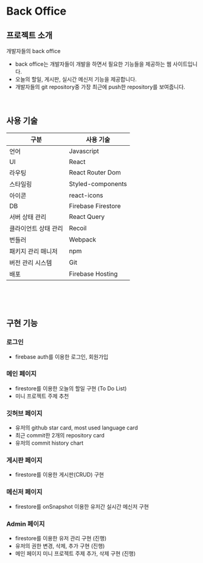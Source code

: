 # Back Office

## 프로젝트 소개

개발자들의 back office

- back office는 개발자들이 개발을 하면서 필요한 기능들을 제공하는 웹 사이트입니다.
- 오늘의 할일, 게시판, 실시간 메신저 기능을 제공합니다.
- 개발자들의 git repository중 가장 최근에 push한 repository를 보여줍니다.
  <br/>
  <br/>
  <br/>

## 사용 기술

| 구분                 | 사용 기술          |
| -------------------- | ------------------ |
| 언어                 | Javascript         |
| UI                   | React              |
| 라우팅               | React Router Dom   |
| 스타일링             | Styled-components  |
| 아이콘               | react-icons        |
| DB                   | Firebase Firestore |
| 서버 상태 관리       | React Query        |
| 클라이언트 상태 관리 | Recoil             |
| 번들러               | Webpack            |
| 패키지 관리 매니저   | npm                |
| 버전 관리 시스템     | Git                |
| 배포                 | Firebase Hosting   |

<br/>
<br/>
<br/>

## 구현 기능

### 로그인

- firebase auth를 이용한 로그인, 회원가입

### 메인 페이지

- firestore를 이용한 오늘의 할일 구현 (To Do List)
- 미니 프로젝트 주제 추천

### 깃허브 페이지

- 유저의 github star card, most used language card
- 최근 commit한 2개의 repository card
- 유저의 commit history chart

### 게시판 페이지

- firestore를 이용한 게시판(CRUD) 구현

### 메신저 페이지

- firestore를 onSnapshot 이용한 유저간 실시간 메신저 구현

### Admin 페이지

- firestore를 이용한 유저 관리 구현 (진행)
- 유저의 권한 변경, 삭제, 추가 구현 (진행)
- 메인 페이지 미니 프로젝트 주제 추가, 삭제 구현 (진행)
  <br/>
  <br/>
  <br/>
